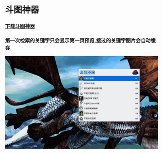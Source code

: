 # 斗图神器

### [下载斗图神器](斗图神器.alfredworkflow)

### 第一次检索的关键字只会显示第一页预览,搜过的关键字图片会自动缓存

![效果图](preview.gif)

